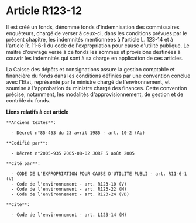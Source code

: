 # Article R123-12

Il est créé un fonds, dénommé fonds d'indemnisation des commissaires enquêteurs, chargé de verser à ceux-ci, dans les
conditions prévues par le présent chapitre, les indemnités mentionnées à l'article L. 123-14 et à l'article R. 11-6-1 du code
de l'expropriation pour cause d'utilité publique. Le maître d'ouvrage verse à ce fonds les sommes et provisions destinées à
couvrir les indemnités qui sont à sa charge en application de ces articles.

La Caisse des dépôts et consignations assure la gestion comptable et financière du fonds dans les conditions définies par une
convention conclue avec l'Etat, représenté par le ministre chargé de l'environnement, et soumise à l'approbation du ministre
chargé des finances. Cette convention précise, notamment, les modalités d'approvisionnement, de gestion et de contrôle du
fonds.

**Liens relatifs à cet article**

	**Anciens textes**:

	  - Décret n°85-453 du 23 avril 1985 - art. 10-2 (Ab)

	**Codifié par**:

	  - Décret n°2005-935 2005-08-02 JORF 5 août 2005

	**Cité par**:

	  - CODE DE L'EXPROPRIATION POUR CAUSE D'UTILITE PUBLI - art. R11-6-1 (V)
	  - Code de l'environnement - art. R123-10 (V)
	  - Code de l'environnement - art. R123-22 (M)
	  - Code de l'environnement - art. R123-24 (VD)

	**Cite**:

	  - Code de l'environnement - art. L123-14 (M)
